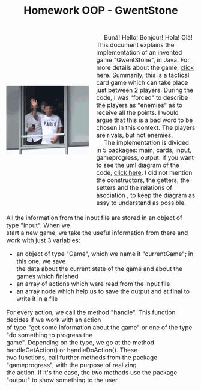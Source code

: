 # <p align="center"> Homework OOP  - GwentStone
<br>

<div style="display: flex; align-items: center">
  <img src="media/messi_greets.gif" alt=" Messi greets with his hand." style="max-width: 400px; margin-right: 20px;" />
  <div style="font-size: 16px;">
        &emsp; Bună! Hello! Bonjour! Hola! Olá! This document explains the implementation of an invented game "GwentStone",
    in Java. For more details about the game, <a href="https://ocw.cs.pub.ro/courses/poo-ca-cd/teme/2024/tema"> click here</a>.
    Summarily, this is a tactical card game which can take place just between 2 players. During the code, I was "forced"
    to describe the players as "enemies" as to receive all the points. I would argue that this is a bad word to be chosen
    in this context. The players are rivals, but not enemies. <br>
        &emsp; The implementation is divided in 5 packages: main, cards, input, gameprogress, output. If you want to see the uml diagram of the code, <a href="https://lucid.app/lucidchart/f9d6551a-d4df-49ab-af82-57da18d14af3/edit?viewport_loc=-2762%2C-13106%2C7400%2C3656%2CHWEp-vi-RSFO&invitationId=inv_f6ed71e2-86a5-4f8d-8728-e0c48f89b947">
    click here</a>. I did not mention the constructors, the getters, the setters and the relations of asociation
    , to keep the diagram as essy to understand as possible. 
  </div>
</div>

<div style="font-size: 16px">
    <br>
        All the information from the input file are stored in an object of type "Input". When we <br>
        start a new game, we take the useful information from there and work with just 3 variables:
    <ul>
        <li>an object of type "Game", which we name it "currentGame"; in this one, we save <br>
            the data about the current state of the game and about the games which finished </li>
        <li>an array of actions which were read from the input file</li>
        <li>an array node which help us to save the output and at final to write it in a file</li>
    </ul>
        For every action, we call the method "handle". This function decides if we work with an action <br>
        of type "get some information about the game" or one of the type "do something to progress the <br>
        game". Depending on the type, we go at the method handleGetAction() or handleDoAction(). These <br>
        two functions, call further methods from the package "gameprogress", with the purpose of realizing <br>
        the action. If it's the case, the two methods use the package "output" to show something to the user.
</div>

